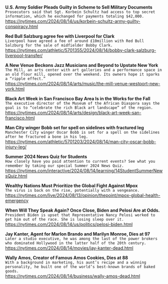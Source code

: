 **U.S. Army Soldier Pleads Guilty in Scheme to Sell Military Documents**\
`Prosecutors said that Sgt. Korbein Schultz had access to top secret information, which he exchanged for payments totaling $42,000.`\
https://nytimes.com/2024/08/14/us/korbein-schultz-army-guilty-conspiracy.html

**Red Bull Salzburg agree fee with Liverpool for Clark**\
`Liverpool have agreed a fee of around £10million with Red Bull Salzburg for the sale of midfielder Bobby Clark.`\
https://nytimes.com/athletic/5701355/2024/08/14/bobby-clark-salzburg-liverpool-transfer/

**A New Venue Beckons Jazz Musicians and Beyond to Upstate New York**\
`The Mill, an arts center with art galleries and a performance space in an old flour mill, opened over the weekend. Its owners hope it sparks a “ripple effect.”`\
https://nytimes.com/2024/08/14/arts/music/the-mill-venue-westport-new-york.html

**Black Art Week in San Francisco Bay Area Is in the Works for the Fall**\
`The executive director of the Museum of the African Diaspora says the goal is to “celebrate the rich Black art landscape” of the region.`\
https://nytimes.com/2024/08/14/arts/design/black-art-week-san-francisco.html

**Man City winger Bobb set for spell on sidelines with fractured leg**\
`Manchester City winger Oscar Bobb is set for a spell on the sidelines after he fractured a bone in his leg.`\
https://nytimes.com/athletic/5701203/2024/08/14/man-city-oscar-bobb-injury-leg/

**Summer 2024 News Quiz for Students**\
`How closely have you paid attention to current events? See what you remember by taking our special Summer 2024 News Quiz.`\
https://nytimes.com/interactive/2024/08/14/learning/14StudentSummerNewsQuiz.html

**Wealthy Nations Must Prioritize the Global Fight Against Mpox**\
`The virus is back on the rise, potentially with a vengeance.`\
https://nytimes.com/live/2024/08/13/opinion/thepoint/mpox-global-health-emergency

**When Will They Speak Again? Once Close, Biden and Pelosi Are at Odds.**\
`President Biden is upset that Representative Nancy Pelosi worked to get him out of the race. She is losing sleep over it.`\
https://nytimes.com/2024/08/14/us/politics/pelosi-biden.html

**Jay Kanter, Agent for Marlon Brando and Marilyn Monroe, Dies at 97**\
`Later a studio executive, he was among the last of the power brokers who dominated Hollywood in the latter half of the 20th century.`\
https://nytimes.com/2024/08/14/movies/jay-kanter-dead.html

**Wally Amos, Creator of Famous Amos Cookies, Dies at 88**\
`With a background in marketing, his aunt’s recipe and a winning personality, he built one of the world’s best-known brands of baked goods.`\
https://nytimes.com/2024/08/14/business/wally-amos-dead.html

